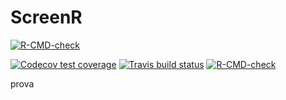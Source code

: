 # ScreenR
<!-- badges: start -->
  [![R-CMD-check](https://github.com/EmanuelSoda/ScreenR/workflows/R-CMD-check/badge.svg)](https://github.com/EmanuelSoda/ScreenR/actions)
  
[![Codecov test coverage](https://codecov.io/gh/EmanuelSoda/ScreenR/branch/master/graph/badge.svg)](https://codecov.io/gh/EmanuelSoda/ScreenR?branch=master)
[![Travis build status](https://travis-ci.com/EmanuelSoda/ScreenR.svg?branch=master)](https://travis-ci.com/EmanuelSoda/ScreenR)
[![R-CMD-check](https://github.com/EmanuelSoda/ScreenR/workflows/R-CMD-check/badge.svg)](https://github.com/EmanuelSoda/ScreenR/actions)
<!-- badges: end -->



prova
